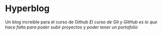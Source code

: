 # Hyperblog
Un blog increible para el curso de Github
*El curso de Git y GitHub es lo que hace falta para poder subir proyectos y poder tener un portafolio*
